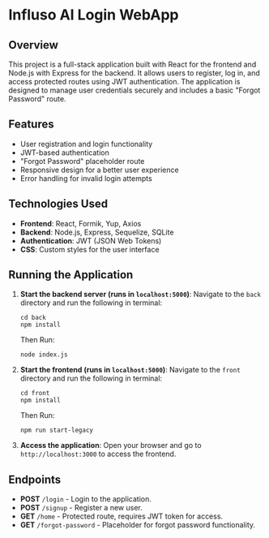 # Influso AI Login WebApp

## Overview

This project is a full-stack application built with React for the frontend and Node.js with Express for the backend. It allows users to register, log in, and access protected routes using JWT authentication. The application is designed to manage user credentials securely and includes a basic "Forgot Password" route.

## Features

- User registration and login functionality
- JWT-based authentication
- "Forgot Password" placeholder route
- Responsive design for a better user experience
- Error handling for invalid login attempts

## Technologies Used

- **Frontend**: React, Formik, Yup, Axios
- **Backend**: Node.js, Express, Sequelize, SQLite
- **Authentication**: JWT (JSON Web Tokens)
- **CSS**: Custom styles for the user interface

## Running the Application

1. **Start the backend server (runs in `localhost:5000`)**:
   Navigate to the `back` directory and run the following in terminal:
   ```
   cd back
   npm install
   ```
   Then Run:
   ```
   node index.js
   ```

3. **Start the frontend (runs in `localhost:5000`)**:
   Navigate to the `front` directory and run the following in terminal:

   ```
   cd front
   npm install
   ```
   Then Run:
   ```
   npm run start-legacy
   ```
   
5. **Access the application**:
   Open your browser and go to `http://localhost:3000` to access the frontend.

## Endpoints

- **POST** `/login` - Login to the application.
- **POST** `/signup` - Register a new user.
- **GET** `/home` - Protected route, requires JWT token for access.
- **GET** `/forgot-password` - Placeholder for forgot password functionality.
